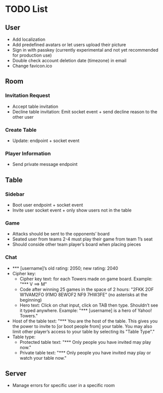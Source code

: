 # TODO List

## User

- Add localization
- Add predefined avatars or let users upload their picture
- Sign in with passkey (currently experimental and not yet recommended for production use)
- Double check account deletion date (timezone) in email
- Change favicon.ico

## Room

### Invitation Request

- Accept table invitation
- Decline table invitation: Emit socket event + send decline reason to the other user

### Create Table

- Update: endpoint + socket event

### Player Information

- Send private message endpoint

## Table

### Sidebar

- Boot user endpoint + socket event
- Invite user socket event + only show users not in the table

### Game

- Attacks should be sent to the opponents’ board
- Seated user from teams 2-4 must play their game from team 1’s seat
- Should conside other team player’s board when placing pieces

### Chat

- \*\*\* [username]’s old rating: 2050; new rating: 2040
- Cipher key:
  - Cipher key text: for each Towers made on game board. Example: "\*\*\* V ==> M"
  - Code after winning 25 games in the space of 2 hours: "2FKK 2OF W1VAM2FO 91MO 8EWOF2 NF9 7HW3FE" (no asterisks at the beginning)
  - Hero text: Click on chat input, click on TAB then type. Shouldn’t see it typed anywhere. Example: "\*\*\* [username] is a hero of Yahoo! Towers."
- Host of the table text: "\*\*\* You are the host of the table. This gives you the power to invite to [or boot people from] your table. You may also limit other player’s access to your table by selecting its "Table Type"."
- Table type:
  - Protected table text: "\*\*\* Only people you have invited may play now."
  - Private table text: "\*\*\* Only people you have invited may play or watch your table now."

## Server

- Manage errors for specific user in a specific room
